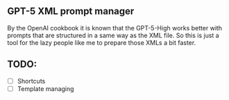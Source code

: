 ## GPT-5 XML prompt manager

By the OpenAI cookbook it is known that the GPT-5-High works better with prompts that are structured in a same way as the XML file. So this is just a tool for the lazy people like me to prepare those XMLs a bit faster.

## TODO:

- [ ] Shortcuts
- [ ] Template managing